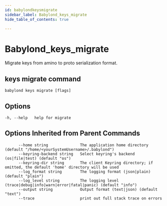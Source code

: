 ```yaml
---
id: babylondkeysmigrate
sidebar_label: Babylond_keys_migrate
hide_table_of_contents: true

---
```


# Babylond_keys_migrate
Migrate keys from amino to proto serialization format.
## keys migrate command
```
babylond keys migrate [flags]
```
## Options
```
-h, --help   help for migrate

```
## Options Inherited from Parent Commands
```
      --home string              The application home directory (default "/home/<yourSystemUsername>/.babylond")
      --keyring-backend string   Select keyring's backend (os|file|test) (default "os")
      --keyring-dir string       The client Keyring directory; if omitted, the default 'home' directory will be used
      --log_format string        The logging format (json|plain) (default "plain")
      --log_level string         The logging level (trace|debug|info|warn|error|fatal|panic) (default "info")
      --output string            Output format (text|json) (default "text")
      --trace                    print out full stack trace on errors
```